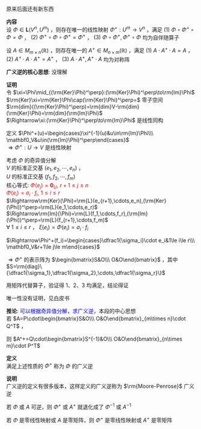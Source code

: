 原来后面还有新东西  
  
**内容**  
设 $\Phi\in\mathbf{L}(V^n,U^m)$ ，则存在唯一的线性映射 $\Phi^+:U^m\to V^n$ ，满足 $(1)\ \Phi\circ\Phi^+\circ\Phi=\Phi$ ， $(2)\ \Phi^+\circ\Phi\circ\Phi^+=\Phi^+$ ， $(3)\ \Phi\circ\Phi^+,\Phi^+\circ\Phi$ 均为自伴随算子  
  
设 $A\in M_{m\times n}(\mathbb R)$ ，则存在唯一的 $A^+\in M_{n\times m}(\mathbb R)$ ，满足 $(1)\ A\cdot A^+\cdot A=A$ ， $(2)\ A^+\cdot A\cdot A^+=A^+$ ， $(3)\ A\cdot A^+,A^+\cdot A$ 均为对称阵  
  
**广义逆的核心思想**: 没理解  
  
**证明**  
令 $\xi=\Phi\mid_{(\rm{Ker}\Phi)^\perp}:(\rm{Ker}\Phi)^\perp\to\rm{Im}\Phi$  
 $\rm{Ker}\xi=\rm{Ker}\Phi\cap(\rm{Ker}\Phi)^\perp=$ 零子空间  
 $\rm{dim}((\rm{Ker}\Phi)^\perp)=\rm{dim}V-\rm{dim}(\rm{Ker}\Phi)=\rm{dim}(\rm{Im}\Phi)$  
 $\Rightarrow\xi:(\rm{Ker}\Phi)^\perp\to\rm{Im}\Phi$ 是线性同构  
  
定义 $\Phi^+(u)=\begin{cases}\xi^{-1}(u)&u\in\rm{Im}\Phi\\\ \mathbf0_V&u\in(\rm{Im}\Phi)^\perp\end{cases}$  
 $\Rightarrow\Phi^+:U\to V$ 是线性映射  
  
考虑 $\Phi$ 的奇异值分解  
 $V$ 的标准正交基 $(e_1,e_2,\cdots,e_n)$ ，  
 $U$ 的标准正交基 $(f_1,f_2,\cdots,f_m)$  
核心等式: <font color=red> $\Phi(e_j)=\mathbf0_U,\ r+1\le j\le n$  
 $\Phi(e_i)=\sigma_i\cdot f_i,\ 1\le i\le r$ </font>  
 $\Rightarrow\rm{Ker}(\Phi)=\rm{L}(e_{r+1},\cdots,e_n),(\rm{Ker}(\Phi))^\perp=\rm{L}(e_1,\cdots,e_r)$  
 $\Rightarrow\rm{Im}(\Phi)=\rm{L}(f_1,\cdots,f_r),(\rm{Im}(\Phi))^\perp=\rm{L}(f_{r+1},\cdots,f_m)$  
 $\forall\ 1\le i\le r$ ， $\xi(e_i)=\Phi(e_i)=\sigma_i\cdot f_i$  
  
 $\Rightarrow\Phi^+(f_i)=\begin{cases}\dfrac1{\sigma_i}\cdot e_i&1\le i\le r\\\ \mathbf0_V&r+1\le j\le m\end{cases}$  
  
 $\Rightarrow\Phi^+$ 的表示阵为 $\begin{bmatrix}S&O\\\ O&O\end{bmatrix}$ ，其中 $S=\rm{diag}\{\dfrac1{\sigma_1},\dfrac1{\sigma_2},\cdots,\dfrac1{\sigma_r}\}$  
  
用矩阵代替算子，验证得 $1、2、3$ 均满足，结论得证  
  
唯一性没有证明，见白皮书  
  
**推论**: <font color=blue>可以根据奇异值分解，求广义逆</font>，本段的中心思想  
若 $A=P\cdot\begin{bmatrix}S&O\\\ O&O\end{bmatrix}_{m\times n}\cdot Q^T$ ，  
  
则 $A^+=Q\cdot\begin{bmatrix}S^{-1}&O\\\ O&O\end{bmatrix}_{n\times m}\cdot P^T$  
  
**定义**  
满足上述性质的 $\Phi^+$ 称为 $\Phi$ 的广义逆  
  
**说明**  
广义逆的定义有很多版本，这样定义的广义逆称为 $\rm{Moore-Penrose}$ 广义逆  
  
若 $\Phi$ 或 $A$ 可逆，则 $\Phi^+$ 或 $A^+$ 就退化成了 $\Phi^{-1}$ 或 $A^{-1}$  
  
若 $\Phi$ 是零线性映射或 $A$ 是零矩阵，则 $\Phi^+$ 是零线性映射或 $A^+$ 是零矩阵  
